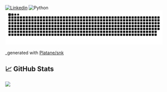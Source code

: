 [![Linkedin](https://img.shields.io/badge/-LinkedIn-blue?style=flat&logo=Linkedin&logoColor=white&link=https://www.linkedin.com/in/medeiros-leandro-scrum/)](https://www.linkedin.com/in/medeiros-leandro-scrum/)
![Python](https://img.shields.io/badge/-Python-05122A?style=flat&logo=python)&nbsp;
![github contribution grid snake animation](https://raw.githubusercontent.com/platane/platane/output/github-contribution-grid-snake.svg)

_generated with [Platane/snk](https://github.com/Platane/snk)

## &#x1f4c8; GitHub Stats

<a href="https://github.com/medeirosleandro">
  <img align="center" src="https://github-readme-stats.vercel.app/api/top-langs/?username=medeirosleandro&hide=html,css&title_color=ffffff&text_color=c9cacc&icon_color=2bbc8a&bg_color=1d1f21" />
</a>
